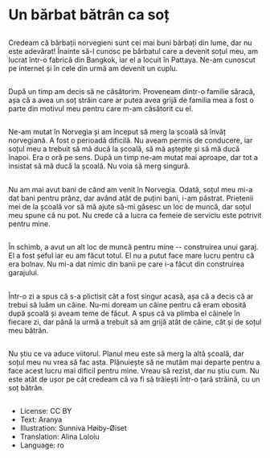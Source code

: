 # Un bărbat bătrân ca soț

##
Credeam că bărbații norvegieni sunt cei mai buni bărbați din lume, dar nu este adevărat! Înainte să-l cunosc pe bărbatul care a devenit soțul meu, am lucrat într-o fabrică din Bangkok, iar el a locuit în Pattaya. Ne-am cunoscut pe internet și în cele din urmă am devenit un cuplu.

##
După un timp am decis să ne căsătorim. Proveneam dintr-o familie săracă, așa că a avea un soț străin care ar putea avea grijă de familia mea a fost o parte din motivul meu pentru care m-am căsătorit cu el.

##
Ne-am mutat în Norvegia și am început să merg la școală să învăț norvegiană. A fost o perioadă dificilă. Nu aveam permis de conducere, iar soțul meu a trebuit să mă ducă la școală, să mă aștepte și să mă ducă înapoi. Era o oră pe sens. După un timp ne-am mutat mai aproape, dar tot a insistat să mă ducă la școală. Nu voia să merg singură.

##
Nu am mai avut bani de când am venit în Norvegia. Odată, soțul meu mi-a dat bani pentru prânz, dar având atât de puțini bani, i-am păstrat. Prietenii mei de la școală vor să mă ajute să-mi găsesc un loc de muncă, dar soțul meu spune că nu pot. Nu crede că a lucra ca femeie de serviciu este potrivit pentru mine.

##
În schimb, a avut un alt loc de muncă pentru mine -- construirea unui garaj. El a fost șeful iar eu am făcut totul. El nu a putut face mare lucru pentru că era bolnav. Nu mi-a dat nimic din banii pe care i-a făcut din construirea garajului.

##
Într-o zi a spus că s-a plictisit cât a fost singur acasă, așa că a decis că ar trebui să luăm un câine. Nu-mi doream un câine pentru că eram obosită după școală și aveam teme de făcut. A spus că va plimba el câinele în fiecare zi, dar până la urmă a trebuit să am grijă atât de câine, cât și de soțul meu bătrân.

##
Nu știu ce va aduce viitorul. Planul meu este să merg la altă școală, dar soțul meu nu vrea să fac asta. Plănuiește să ne mutăm mai departe pentru a face acest lucru mai dificil pentru mine. Vreau să rezist, dar nu știu cum. Nu este atât de ușor pe cât credeam că va fi să trăiești într-o țară străină, cu un soț bătrân.

##
* License: CC BY
* Text: Aranya
* Illustration: Sunniva Høiby-Øiset
* Translation: Alina Loloiu
* Language: ro
